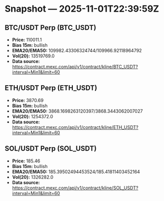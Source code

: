 # Snapshot — 2025-11-01T22:39:59Z

## BTC/USDT Perp (BTC_USDT)
- **Price:** 110011.1
- **Bias 15m:** bullish
- **EMA20/EMA50:** 109982.43306324744/109966.92118964792
- **Vol(20):** 13519769.0
- **Data source:** https://contract.mexc.com/api/v1/contract/kline/BTC_USDT?interval=Min1&limit=60

## ETH/USDT Perp (ETH_USDT)
- **Price:** 3870.69
- **Bias 15m:** bullish
- **EMA20/EMA50:** 3868.1698263120397/3868.3443062007027
- **Vol(20):** 1254372.0
- **Data source:** https://contract.mexc.com/api/v1/contract/kline/ETH_USDT?interval=Min1&limit=60

## SOL/USDT Perp (SOL_USDT)
- **Price:** 185.46
- **Bias 15m:** bullish
- **EMA20/EMA50:** 185.39502494453524/185.41811403452164
- **Vol(20):** 1326282.0
- **Data source:** https://contract.mexc.com/api/v1/contract/kline/SOL_USDT?interval=Min1&limit=60
